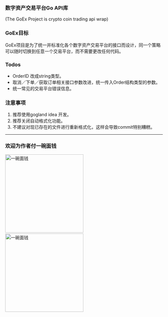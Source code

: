 ### 数字资产交易平台Go API库
(The GoEx Project is crypto coin trading api wrap)

### GoEx目标
GoEx项目是为了统一并标准化各个数字资产交易平台的接口而设计，同一个策略可以随时切换到任意一个交易平台，而不需要更改任何代码。

### Todos
- OrderID 改成string类型。
- 取消／下单／获取订单相关接口参数改进，统一传入Order结构类型的参数。
- 统一常见的交易平台错误信息。

### 注意事项
1. 推荐使用gogland idea 开发。
2. 推荐关闭自动格式化功能。
3. 不建议对现已存在的文件进行重新格式化，这样会导致commit特别糟糕。

-----------------

### 欢迎为作者付一碗面钱

<img src="https://raw.githubusercontent.com/Snooowgh/GoEx/dev/wx_pay.JPG" width="250" alt="一碗面钱">&nbsp;&nbsp;&nbsp;<img src="https://raw.githubusercontent.com/Snooowgh/GoEx/dev/IMG_1177.jpg" width="250" alt="一碗面钱">
